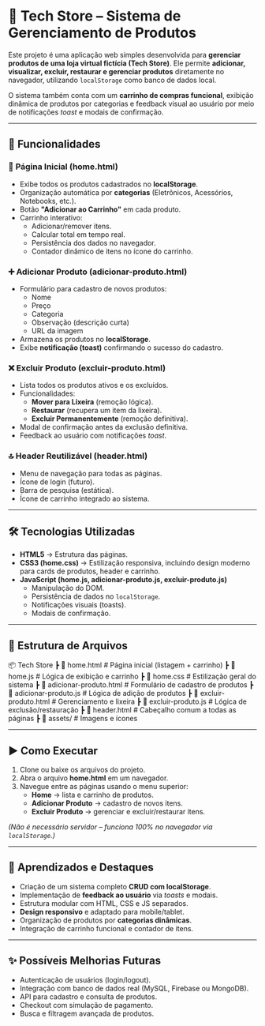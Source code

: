 # 🛒 Tech Store – Sistema de Gerenciamento de Produtos

Este projeto é uma aplicação web simples desenvolvida para **gerenciar produtos de uma loja virtual fictícia (Tech Store)**. Ele permite **adicionar, visualizar, excluir, restaurar e gerenciar produtos** diretamente no navegador, utilizando `localStorage` como banco de dados local.

O sistema também conta com um **carrinho de compras funcional**, exibição dinâmica de produtos por categorias e feedback visual ao usuário por meio de notificações _toast_ e modais de confirmação.

---

## 🚀 Funcionalidades

### 📌 **Página Inicial (home.html)**

- Exibe todos os produtos cadastrados no **localStorage**.
- Organização automática por **categorias** (Eletrônicos, Acessórios, Notebooks, etc.).
- Botão **"Adicionar ao Carrinho"** em cada produto.
- Carrinho interativo:
  - Adicionar/remover itens.
  - Calcular total em tempo real.
  - Persistência dos dados no navegador.
  - Contador dinâmico de itens no ícone do carrinho.

### ➕ **Adicionar Produto (adicionar-produto.html)**

- Formulário para cadastro de novos produtos:
  - Nome
  - Preço
  - Categoria
  - Observação (descrição curta)
  - URL da imagem
- Armazena os produtos no **localStorage**.
- Exibe **notificação (toast)** confirmando o sucesso do cadastro.

### ❌ **Excluir Produto (excluir-produto.html)**

- Lista todos os produtos ativos e os excluídos.
- Funcionalidades:
  - **Mover para Lixeira** (remoção lógica).
  - **Restaurar** (recupera um item da lixeira).
  - **Excluir Permanentemente** (remoção definitiva).
- Modal de confirmação antes da exclusão definitiva.
- Feedback ao usuário com notificações _toast_.

### 🔝 **Header Reutilizável (header.html)**

- Menu de navegação para todas as páginas.
- Ícone de login (futuro).
- Barra de pesquisa (estática).
- Ícone de carrinho integrado ao sistema.

---

## 🛠️ Tecnologias Utilizadas

- **HTML5** → Estrutura das páginas.
- **CSS3 (home.css)** → Estilização responsiva, incluindo design moderno para cards de produtos, header e carrinho.
- **JavaScript (home.js, adicionar-produto.js, excluir-produto.js)**
  - Manipulação do DOM.
  - Persistência de dados no `localStorage`.
  - Notificações visuais (toasts).
  - Modais de confirmação.

---

## 📂 Estrutura de Arquivos

📦 Tech Store
┣ 📜 home.html # Página inicial (listagem + carrinho)
┣ 📜 home.js # Lógica de exibição e carrinho
┣ 📜 home.css # Estilização geral do sistema
┣ 📜 adicionar-produto.html # Formulário de cadastro de produtos
┣ 📜 adicionar-produto.js # Lógica de adição de produtos
┣ 📜 excluir-produto.html # Gerenciamento e lixeira
┣ 📜 excluir-produto.js # Lógica de exclusão/restauração
┣ 📜 header.html # Cabeçalho comum a todas as páginas
┣ 📂 assets/ # Imagens e ícones

---

## ▶️ Como Executar

1. Clone ou baixe os arquivos do projeto.
2. Abra o arquivo **home.html** em um navegador.
3. Navegue entre as páginas usando o menu superior:
   - **Home** → lista e carrinho de produtos.
   - **Adicionar Produto** → cadastro de novos itens.
   - **Excluir Produto** → gerenciar e excluir/restaurar itens.

_(Não é necessário servidor – funciona 100% no navegador via `localStorage`.)_

---

## 📌 Aprendizados e Destaques

- Criação de um sistema completo **CRUD com localStorage**.
- Implementação de **feedback ao usuário** via _toasts_ e modais.
- Estrutura modular com HTML, CSS e JS separados.
- **Design responsivo** e adaptado para mobile/tablet.
- Organização de produtos por **categorias dinâmicas**.
- Integração de carrinho funcional e contador de itens.

---

## ✨ Possíveis Melhorias Futuras

- Autenticação de usuários (login/logout).
- Integração com banco de dados real (MySQL, Firebase ou MongoDB).
- API para cadastro e consulta de produtos.
- Checkout com simulação de pagamento.
- Busca e filtragem avançada de produtos.
